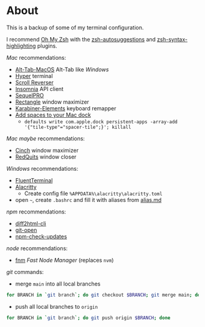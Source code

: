 # About

This is a backup of some of my terminal configuration.

I recommend [Oh My Zsh](https://ohmyz.sh/) with the [zsh-autosuggestions](https://github.com/zsh-users/zsh-autosuggestions) and [zsh-syntax-highlighting](https://github.com/zsh-users/zsh-syntax-highlighting) plugins.

*Mac* recommendations:

- [Alt-Tab-MacOS](https://github.com/lwouis/alt-tab-macos) Alt-Tab like _Windows_
- [Hyper](https://hyper.is/) terminal
- [Scroll Reverser](https://pilotmoon.com/scrollreverser/)
- [Insomnia](https://insomnia.rest/) API client
- [SequelPRO](http://www.sequelpro.com/)
- [Rectangle](https://rectangleapp.com/) window maximizer
- [Karabiner-Elements](https://karabiner-elements.pqrs.org/) keyboard remapper
- [Add spaces to your Mac dock](https://www.imore.com/add-space-your-mac-dock)
  - `defaults write com.apple.dock persistent-apps -array-add '{"tile-type"="spacer-tile";}'; killall`

*Mac* _maybe_ recommendations:

- [Cinch](http://www.irradiatedsoftware.com/cinch/) window maximizer
- [RedQuits](http://www.carsten-mielke.com/redquits.html) window closer

*Windows* recommendations:

- [FluentTerminal](https://github.com/felixse/FluentTerminal)
- [Alacritty](https://github.com/alacritty/alacritty)
  - Create config file `%APPDATA%\alacritty\alacritty.toml`
- open `~`, create `.bashrc` and fill it with aliases from [alias.md](alias.md)

*npm* recommendations:

- [diff2html-cli](https://github.com/rtfpessoa/diff2html-cli)
- [git-open](https://github.com/paulirish/git-open)
- [npm-check-updates](https://www.npmjs.com/package/npm-check-updates)

*node* recommendations:

- [fnm](https://github.com/Schniz/fnm) _Fast Node Manager_ (replaces `nvm`)

*git* commands:

- merge `main` into all local branches

```sh
for BRANCH in `git branch`; do git checkout $BRANCH; git merge main; done
```

- push all local branches to `origin`

```sh
for BRANCH in `git branch`; do git push origin $BRANCH; done
```
